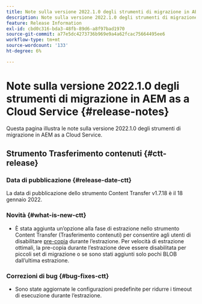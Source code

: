 ```yaml
---
title: Note sulla versione 2022.1.0 degli strumenti di migrazione in AEM as a Cloud Service
description: Note sulla versione 2022.1.0 degli strumenti di migrazione in AEM as a Cloud Service
feature: Release Information
exl-id: cbd0c316-bda3-48fb-89d6-a8f97bad1970
source-git-commit: a77e5dc4273736b969e9a4a62fcac75664495ee6
workflow-type: tm+mt
source-wordcount: '133'
ht-degree: 6%

---
```


# Note sulla versione 2022.1.0 degli strumenti di migrazione in AEM as a Cloud Service {#release-notes}

Questa pagina illustra le note sulla versione 2022.1.0 degli strumenti di migrazione in AEM as a Cloud Service.

## Strumento Trasferimento contenuti {#ctt-release}

### Data di pubblicazione {#release-date-ctt}

La data di pubblicazione dello strumento Content Transfer v1.7.18 è il 18 gennaio 2022.

### Novità {#what-is-new-ctt}

* È stata aggiunta un’opzione alla fase di estrazione nello strumento Content Transfer (Trasferimento contenuti) per consentire agli utenti di disabilitare [pre-copia](https://experienceleague.adobe.com/docs/experience-manager-cloud-service/moving/cloud-migration/content-transfer-tool/handling-large-content-repositories.html) durante l’estrazione. Per velocità di estrazione ottimali, la pre-copia durante l’estrazione deve essere disabilitata per piccoli set di migrazione o se sono stati aggiunti solo pochi BLOB dall’ultima estrazione.

### Correzioni di bug {#bug-fixes-ctt}

* Sono state aggiornate le configurazioni predefinite per ridurre i timeout di esecuzione durante l’estrazione.
